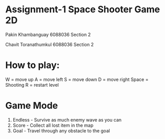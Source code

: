 # Assignment-1 Space Shooter Game 2D

Pakin Khambanguay 6088036 Section 2

Chavit Toranathumkul 6088036 Section 2

# How to play:

W = move up
A = move left
S = move down
D = move right
Space = Shooting
R = restart level

# Game Mode

1. Endless - Survive as much enemy wave as you can
2. Score   - Collect all lost item in the map
3. Goal    - Travel through any obstacle to the goal
